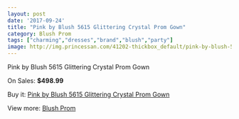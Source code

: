 ```yaml
---
layout: post
date: '2017-09-24'
title: "Pink by Blush 5615 Glittering Crystal Prom Gown"
category: Blush Prom
tags: ["charming","dresses","brand","blush","party"]
image: http://img.princessan.com/41202-thickbox_default/pink-by-blush-5615-glittering-crystal-prom-gown.jpg
---
```

Pink by Blush 5615 Glittering Crystal Prom Gown

On Sales: **$498.99**
<a href="https://www.princessan.com/en/blush-prom/19185-pink-by-blush-5615-glittering-crystal-prom-gown.html"><amp-img layout="responsive" width="600" height="600" src="//img.princessan.com/41202-thickbox_default/pink-by-blush-5615-glittering-crystal-prom-gown.jpg" alt="Pink by Blush 5615 Glittering Crystal Prom Gown 0" /></a>
<a href="https://www.princessan.com/en/blush-prom/19185-pink-by-blush-5615-glittering-crystal-prom-gown.html"><amp-img layout="responsive" width="600" height="600" src="//img.princessan.com/41203-thickbox_default/pink-by-blush-5615-glittering-crystal-prom-gown.jpg" alt="Pink by Blush 5615 Glittering Crystal Prom Gown 1" /></a>

Buy it: [Pink by Blush 5615 Glittering Crystal Prom Gown](https://www.princessan.com/en/blush-prom/19185-pink-by-blush-5615-glittering-crystal-prom-gown.html "Pink by Blush 5615 Glittering Crystal Prom Gown")

View more: [Blush Prom](https://www.princessan.com/en/180-blush-prom "Blush Prom")